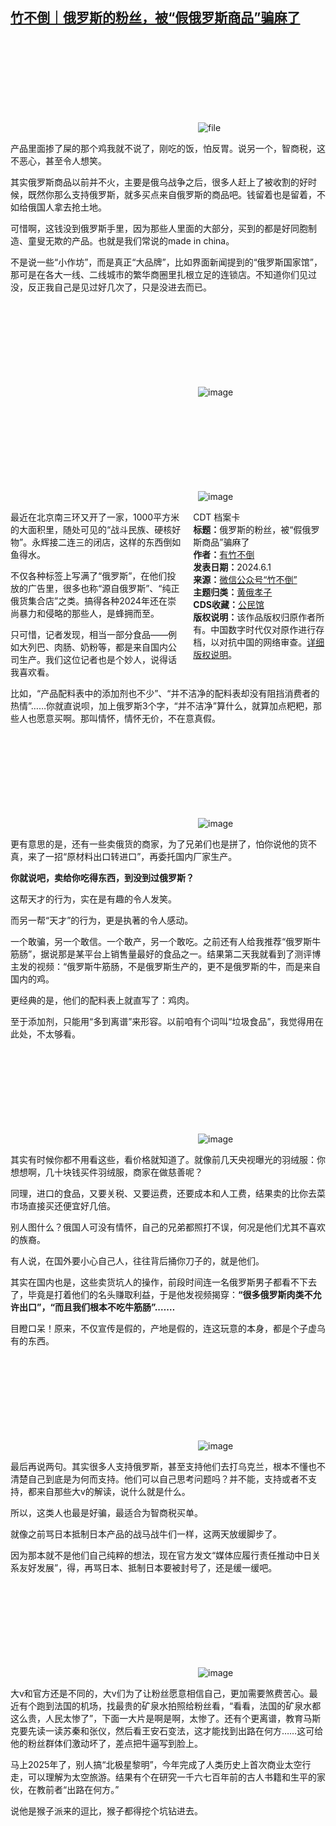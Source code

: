 <!--1733574249000-->
[竹不倒｜俄罗斯的粉丝，被“假俄罗斯商品”骗麻了](https://chinadigitaltimes.net/chinese/713761.html)
------

<p><img decoding="async" src="data:image/svg+xml,%3Csvg%20xmlns='http://www.w3.org/2000/svg'%20viewBox='0%200%200%200'%3E%3C/svg%3E" alt="file" data-lazy-src="https://chinadigitaltimes.net/chinese/files/2024/12/image-1733596453975.png"><noscript><img decoding="async" src="https://chinadigitaltimes.net/chinese/files/2024/12/image-1733596453975.png" alt="file"></noscript></p><p>产品里面掺了屎的那个鸡我就不说了，刚吃的饭，怕反胃。说另一个，智商税，这不恶心，甚至令人想笑。</p><p>其实俄罗斯商品以前并不火，主要是俄乌战争之后，很多人赶上了被收割的好时候，既然你那么支持俄罗斯，就多买点来自俄罗斯的商品吧。钱留着也是留着，不如给俄国人拿去抢土地。</p><p>可惜啊，这钱没到俄罗斯手里，因为那些人里面的大部分，买到的都是好同胞制造、童叟无欺的产品。也就是我们常说的made in china。</p><p>不是说一些“小作坊”，而是真正“大品牌”，比如界面新闻提到的“俄罗斯国家馆”，那可是在各大一线、二线城市的繁华商圈里扎根立足的连锁店。不知道你们见过没，反正我自己是见过好几次了，只是没进去而已。</p><p><img decoding="async" src="data:image/svg+xml,%3Csvg%20xmlns='http://www.w3.org/2000/svg'%20viewBox='0%200%200%200'%3E%3C/svg%3E" alt="image" data-lazy-src="https://chinadigitaltimes.net/chinese/files/2024/12/post-713761-675495cb1beca.png"><noscript><img decoding="async" src="https://chinadigitaltimes.net/chinese/files/2024/12/post-713761-675495cb1beca.png" alt="image"></noscript></p><p><img decoding="async" src="data:image/svg+xml,%3Csvg%20xmlns='http://www.w3.org/2000/svg'%20viewBox='0%200%200%200'%3E%3C/svg%3E" alt="image" data-lazy-src="https://chinadigitaltimes.net/chinese/files/2024/12/post-713761-675495cb32bb1.png"><noscript><img decoding="async" src="https://chinadigitaltimes.net/chinese/files/2024/12/post-713761-675495cb32bb1.png" alt="image"></noscript></p><div style="width:42%;float:right;padding-left:20px;"><div class="su-spoiler su-spoiler-style-fancy su-spoiler-icon-chevron-circle" data-scroll-offset="0" data-anchor-in-url="no"><div class="su-spoiler-title" tabindex="0" role="button"><span class="su-spoiler-icon"></span>CDT 档案卡</div><div class="su-spoiler-content su-u-clearfix su-u-trim"><strong>标题：</strong>俄罗斯的粉丝，被“假俄罗斯商品”骗麻了<br><strong>作者：</strong><a href="https://chinadigitaltimes.net/space/竹不倒" target="_blank">有竹不倒</a><br><strong>发表日期：</strong>2024.6.1<br><strong>来源：</strong><a href="https://web.archive.org/web/https://mp.weixin.qq.com/s/0zk0_hYeylthE6LD2_7OCw" target="_blank">微信公众号“竹不倒”</a><br><strong>主题归类：</strong><a href="https://chinadigitaltimes.net/space/黄俄孝子" target="_blank">黄俄孝子</a><br><strong>CDS收藏：</strong><a href="https://chinadigitaltimes.net/space/%E5%85%AC%E6%B0%91%E9%A6%86" target="_blank" rel="noopener">公民馆</a><br><strong>版权说明：</strong>该作品版权归原作者所有。中国数字时代仅对原作进行存档，以对抗中国的网络审查。<a href="https://chinadigitaltimes.net/chinese/copyright">详细版权说明</a>。</div></div></div><p>最近在北京南三环又开了一家，1000平方米的大面积里，随处可见的“战斗民族、硬核好物”。永辉接二连三的闭店，这样的东西倒如鱼得水。</p><p>不仅各种标签上写满了“俄罗斯”，在他们投放的广告里，很多也称“源自俄罗斯”、“纯正俄货集合店”之类。搞得各种2024年还在崇尚暴力和侵略的那些人，是蜂拥而至。</p><p>只可惜，记者发现，相当一部分食品——例如大列巴、肉肠、奶粉等，都是来自国内公司生产。我们这位记者也是个妙人，说得话我喜欢看。</p><p>比如，“产品配料表中的添加剂也不少”、“并不洁净的配料表却没有阻挡消费者的热情”……你就直说呗，加上俄罗斯3个字，“并不洁净”算什么，就算加点粑粑，那些人也愿意买啊。那叫情怀，情怀无价，不在意真假。</p><p><img decoding="async" src="data:image/svg+xml,%3Csvg%20xmlns='http://www.w3.org/2000/svg'%20viewBox='0%200%200%200'%3E%3C/svg%3E" alt="image" data-lazy-src="https://chinadigitaltimes.net/chinese/files/2024/12/post-713761-675495cb3a2ed.png"><noscript><img decoding="async" src="https://chinadigitaltimes.net/chinese/files/2024/12/post-713761-675495cb3a2ed.png" alt="image"></noscript></p><p>更有意思的是，还有一些卖俄货的商家，为了兄弟们也是拼了，怕你说他的货不真，来了一招“原材料出口转进口”，再委托国内厂家生产。</p><p><strong>你就说吧，卖给你吃得东西，到没到过俄罗斯？</strong></p><p>这帮天才的行为，实在是有趣的令人发笑。</p><p>而另一帮“天才”的行为，更是执著的令人感动。</p><p>一个敢骗，另一个敢信。一个敢产，另一个敢吃。之前还有人给我推荐“俄罗斯牛筋肠”，据说那是某平台上销售量最好的食品之一。结果第二天我就看到了测评博主发的视频：“俄罗斯牛筋肠，不是俄罗斯生产的，更不是俄罗斯的牛，而是来自国内的鸡。</p><p>更经典的是，他们的配料表上就直写了：鸡肉。</p><p>至于添加剂，只能用“多到离谱”来形容。以前咱有个词叫“垃圾食品”，我觉得用在此处，不太够看。</p><p><img decoding="async" src="data:image/svg+xml,%3Csvg%20xmlns='http://www.w3.org/2000/svg'%20viewBox='0%200%200%200'%3E%3C/svg%3E" alt="image" data-lazy-src="https://chinadigitaltimes.net/chinese/files/2024/12/post-713761-675495cb42d47."><noscript><img decoding="async" src="https://chinadigitaltimes.net/chinese/files/2024/12/post-713761-675495cb42d47." alt="image"></noscript></p><p>其实有时候你都不用看这些，看价格就知道了。就像前几天央视曝光的羽绒服：你想想啊，几十块钱买件羽绒服，商家在做慈善呢？</p><p>同理，进口的食品，又要关税、又要运费，还要成本和人工费，结果卖的比你去菜市场直接买还便宜好几倍。</p><p>别人图什么？俄国人可没有情怀，自己的兄弟都照打不误，何况是他们尤其不喜欢的族裔。</p><p>有人说，在国外要小心自己人，往往背后捅你刀子的，就是他们。</p><p>其实在国内也是，这些卖货坑人的操作，前段时间连一名俄罗斯男子都看不下去了，毕竟是打着他们的名头赚取利益，于是他发视频揭穿：<strong>“很多俄罗斯肉类不允许出口”，“而且我们根本不吃牛筋肠”.……</strong></p><p>目瞪口呆！原来，不仅宣传是假的，产地是假的，连这玩意的本身，都是个子虚乌有的东西。</p><p><img decoding="async" src="data:image/svg+xml,%3Csvg%20xmlns='http://www.w3.org/2000/svg'%20viewBox='0%200%200%200'%3E%3C/svg%3E" alt="image" data-lazy-src="https://chinadigitaltimes.net/chinese/files/2024/12/post-713761-675495cb4d7cf."><noscript><img decoding="async" src="https://chinadigitaltimes.net/chinese/files/2024/12/post-713761-675495cb4d7cf." alt="image"></noscript></p><p>最后再说两句。其实很多人支持俄罗斯，甚至支持他们去打乌克兰，根本不懂也不清楚自己到底是为何而支持。他们可以自己思考问题吗？并不能，支持或者不支持，都来自那些大v的解读，说什么就是什么。</p><p>所以，这类人也最是好骗，最适合为智商税买单。</p><p>就像之前骂日本抵制日本产品的战马战牛们一样，这两天放缓脚步了。</p><p>因为那本就不是他们自己纯粹的想法，现在官方发文“媒体应履行责任推动中日关系友好发展”，得，再骂日本、抵制日本要被封号了，还是缓一缓吧。</p><p><img decoding="async" src="data:image/svg+xml,%3Csvg%20xmlns='http://www.w3.org/2000/svg'%20viewBox='0%200%200%200'%3E%3C/svg%3E" alt="image" data-lazy-src="https://chinadigitaltimes.net/chinese/files/2024/12/post-713761-675495cb554e2."><noscript><img decoding="async" src="https://chinadigitaltimes.net/chinese/files/2024/12/post-713761-675495cb554e2." alt="image"></noscript></p><p>大v和官方还是不同的，大v们为了让粉丝愿意相信自己，更加需要煞费苦心。最近有个跑到法国的机场，找最贵的矿泉水拍照给粉丝看，“看看，法国的矿泉水都这么贵，人民太惨了”，下面一大片是啊是啊，太惨了。还有个更离谱，教育马斯克要先读一读苏秦和张仪，然后看王安石变法，这才能找到出路在何方……这可给他的粉丝群体们激动坏了，差点把牛逼写到脸上。</p><p>马上2025年了，别人搞“北极星黎明”，今年完成了人类历史上首次商业太空行走，可以理解为太空旅游。结果有个在研究一千六七百年前的古人书籍和生平的家伙，在教前者“出路在何方。”</p><p>说他是猴子派来的逗比，猴子都得挖个坑钻进去。</p><div class="addtoany_share_save_container addtoany_content addtoany_content_bottom"><div class="a2a_kit a2a_kit_size_32 addtoany_list" data-a2a-url="https://chinadigitaltimes.net/chinese/713761.html" data-a2a-title="竹不倒｜俄罗斯的粉丝，被“假俄罗斯商品”骗麻了"><a class="a2a_button_facebook" href="https://www.addtoany.com/add_to/facebook?linkurl=https%3A%2F%2Fchinadigitaltimes.net%2Fchinese%2F713761.html&amp;linkname=%E7%AB%B9%E4%B8%8D%E5%80%92%EF%BD%9C%E4%BF%84%E7%BD%97%E6%96%AF%E7%9A%84%E7%B2%89%E4%B8%9D%EF%BC%8C%E8%A2%AB%E2%80%9C%E5%81%87%E4%BF%84%E7%BD%97%E6%96%AF%E5%95%86%E5%93%81%E2%80%9D%E9%AA%97%E9%BA%BB%E4%BA%86" title="Facebook" rel="nofollow noopener" target="_blank"></a><a class="a2a_button_twitter" href="https://www.addtoany.com/add_to/twitter?linkurl=https%3A%2F%2Fchinadigitaltimes.net%2Fchinese%2F713761.html&amp;linkname=%E7%AB%B9%E4%B8%8D%E5%80%92%EF%BD%9C%E4%BF%84%E7%BD%97%E6%96%AF%E7%9A%84%E7%B2%89%E4%B8%9D%EF%BC%8C%E8%A2%AB%E2%80%9C%E5%81%87%E4%BF%84%E7%BD%97%E6%96%AF%E5%95%86%E5%93%81%E2%80%9D%E9%AA%97%E9%BA%BB%E4%BA%86" title="Twitter" rel="nofollow noopener" target="_blank"></a><a class="a2a_button_telegram" href="https://www.addtoany.com/add_to/telegram?linkurl=https%3A%2F%2Fchinadigitaltimes.net%2Fchinese%2F713761.html&amp;linkname=%E7%AB%B9%E4%B8%8D%E5%80%92%EF%BD%9C%E4%BF%84%E7%BD%97%E6%96%AF%E7%9A%84%E7%B2%89%E4%B8%9D%EF%BC%8C%E8%A2%AB%E2%80%9C%E5%81%87%E4%BF%84%E7%BD%97%E6%96%AF%E5%95%86%E5%93%81%E2%80%9D%E9%AA%97%E9%BA%BB%E4%BA%86" title="Telegram" rel="nofollow noopener" target="_blank"></a><a class="a2a_button_reddit" href="https://www.addtoany.com/add_to/reddit?linkurl=https%3A%2F%2Fchinadigitaltimes.net%2Fchinese%2F713761.html&amp;linkname=%E7%AB%B9%E4%B8%8D%E5%80%92%EF%BD%9C%E4%BF%84%E7%BD%97%E6%96%AF%E7%9A%84%E7%B2%89%E4%B8%9D%EF%BC%8C%E8%A2%AB%E2%80%9C%E5%81%87%E4%BF%84%E7%BD%97%E6%96%AF%E5%95%86%E5%93%81%E2%80%9D%E9%AA%97%E9%BA%BB%E4%BA%86" title="Reddit" rel="nofollow noopener" target="_blank"></a><a class="a2a_button_whatsapp" href="https://www.addtoany.com/add_to/whatsapp?linkurl=https%3A%2F%2Fchinadigitaltimes.net%2Fchinese%2F713761.html&amp;linkname=%E7%AB%B9%E4%B8%8D%E5%80%92%EF%BD%9C%E4%BF%84%E7%BD%97%E6%96%AF%E7%9A%84%E7%B2%89%E4%B8%9D%EF%BC%8C%E8%A2%AB%E2%80%9C%E5%81%87%E4%BF%84%E7%BD%97%E6%96%AF%E5%95%86%E5%93%81%E2%80%9D%E9%AA%97%E9%BA%BB%E4%BA%86" title="WhatsApp" rel="nofollow noopener" target="_blank"></a><a class="a2a_button_email" href="https://www.addtoany.com/add_to/email?linkurl=https%3A%2F%2Fchinadigitaltimes.net%2Fchinese%2F713761.html&amp;linkname=%E7%AB%B9%E4%B8%8D%E5%80%92%EF%BD%9C%E4%BF%84%E7%BD%97%E6%96%AF%E7%9A%84%E7%B2%89%E4%B8%9D%EF%BC%8C%E8%A2%AB%E2%80%9C%E5%81%87%E4%BF%84%E7%BD%97%E6%96%AF%E5%95%86%E5%93%81%E2%80%9D%E9%AA%97%E9%BA%BB%E4%BA%86" title="Email" rel="nofollow noopener" target="_blank"></a><a class="a2a_button_copy_link" href="https://www.addtoany.com/add_to/copy_link?linkurl=https%3A%2F%2Fchinadigitaltimes.net%2Fchinese%2F713761.html&amp;linkname=%E7%AB%B9%E4%B8%8D%E5%80%92%EF%BD%9C%E4%BF%84%E7%BD%97%E6%96%AF%E7%9A%84%E7%B2%89%E4%B8%9D%EF%BC%8C%E8%A2%AB%E2%80%9C%E5%81%87%E4%BF%84%E7%BD%97%E6%96%AF%E5%95%86%E5%93%81%E2%80%9D%E9%AA%97%E9%BA%BB%E4%BA%86" title="Copy Link" rel="nofollow noopener" target="_blank"></a><a class="a2a_dd addtoany_share_save addtoany_share" href="https://www.addtoany.com/share"></a></div></div>
